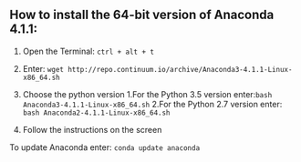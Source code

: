 ## How to install the 64-bit version of Anaconda 4.1.1:

1. Open the Terminal: `ctrl + alt + t`
2. Enter: `wget http://repo.continuum.io/archive/Anaconda3-4.1.1-Linux-x86_64.sh`
3. Choose the python version
  1.For the Python 3.5 version enter:`bash Anaconda3-4.1.1-Linux-x86_64.sh`
  2.For the Python 2.7 version enter: `bash Anaconda2-4.1.1-Linux-x86_64.sh`

4. Follow the instructions on the screen

To update Anaconda enter:
`conda update anaconda`
